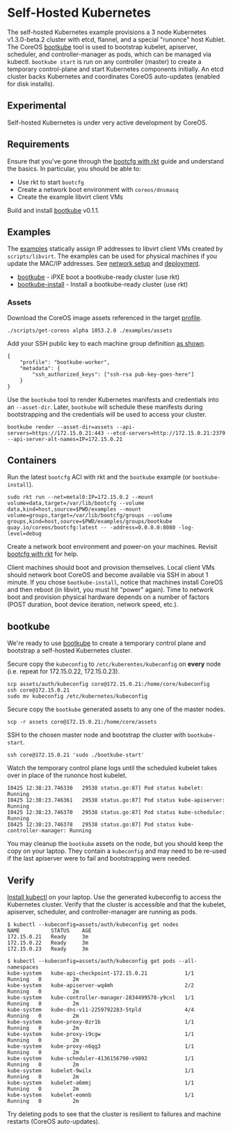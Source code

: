 
# Self-Hosted Kubernetes

The self-hosted Kubernetes example provisions a 3 node Kubernetes v1.3.0-beta.2 cluster with etcd, flannel, and a special "runonce" host Kublet. The CoreOS [bootkube](https://github.com/coreos/bootkube) tool is used to bootstrap kubelet, apiserver, scheduler, and controller-manager as pods, which can be managed via kubectl. `bootkube start` is run on any controller (master) to create a temporary control-plane and start Kubernetes components initially. An etcd cluster backs Kubernetes and coordinates CoreOS auto-updates (enabled for disk installs).

## Experimental

Self-hosted Kubernetes is under very active development by CoreOS.

## Requirements

Ensure that you've gone through the [bootcfg with rkt](getting-started-rkt.md) guide and understand the basics. In particular, you should be able to:

* Use rkt to start `bootcfg`
* Create a network boot environment with `coreos/dnsmasq`
* Create the example libvirt client VMs

Build and install [bootkube](https://github.com/coreos/bootkube/releases) v0.1.1.

## Examples

The [examples](../examples) statically assign IP addresses to libvirt client VMs created by `scripts/libvirt`. The examples can be used for physical machines if you update the MAC/IP addresses. See [network setup](network-setup.md) and [deployment](deployment.md).

* [bootkube](../examples/groups/bootkube) - iPXE boot a bootkube-ready cluster (use rkt)
* [bootkube-install](../examples/groups/bootkube-install) - Install a bootkube-ready cluster (use rkt)

### Assets

Download the CoreOS image assets referenced in the target [profile](../examples/profiles).

    ./scripts/get-coreos alpha 1053.2.0 ./examples/assets

Add your SSH public key to each machine group definition [as shown](../examples/README.md#ssh-keys).

    {
        "profile": "bootkube-worker",
        "metadata": {
            "ssh_authorized_keys": ["ssh-rsa pub-key-goes-here"]
        }
    }

Use the `bootkube` tool to render Kubernetes manifests and credentials into an `--asset-dir`. Later, `bootkube` will schedule these manifests during bootstrapping and the credentials will be used to access your cluster.

    bootkube render --asset-dir=assets --api-servers=https://172.15.0.21:443 --etcd-servers=http://172.15.0.21:2379 --api-server-alt-names=IP=172.15.0.21

## Containers

Run the latest `bootcfg` ACI with rkt and the `bootkube` example (or `bootkube-install`).

    sudo rkt run --net=metal0:IP=172.15.0.2 --mount volume=data,target=/var/lib/bootcfg --volume data,kind=host,source=$PWD/examples --mount volume=groups,target=/var/lib/bootcfg/groups --volume groups,kind=host,source=$PWD/examples/groups/bootkube quay.io/coreos/bootcfg:latest -- -address=0.0.0.0:8080 -log-level=debug

Create a network boot environment and power-on your machines. Revisit [bootcfg with rkt](getting-started-rkt.md) for help.

Client machines should boot and provision themselves. Local client VMs should network boot CoreOS and become available via SSH in about 1 minute. If you chose `bootkube-install`, notice that machines install CoreOS and then reboot (in libvirt, you must hit "power" again). Time to network boot and provision physical hardware depends on a number of factors (POST duration, boot device iteration, network speed, etc.).

## bootkube

We're ready to use [bootkube](https://github.com/coreos/bootkube) to create a temporary control plane and bootstrap a self-hosted Kubernetes cluster.

Secure copy the `kubeconfig` to `/etc/kuberentes/kubeconfig` on **every** node (i.e. repeat for 172.15.0.22, 172.15.0.23).

    scp assets/auth/kubeconfig core@172.15.0.21:/home/core/kubeconfig
    ssh core@172.15.0.21
    sudo mv kubeconfig /etc/kubernetes/kubeconfig

Secure copy the `bootkube` generated assets to any one of the master nodes.

    scp -r assets core@172.15.0.21:/home/core/assets

SSH to the chosen master node and bootstrap the cluster with `bootkube-start`.

    ssh core@172.15.0.21 'sudo ./bootkube-start'

Watch the temporary control plane logs until the scheduled kubelet takes over in place of the runonce host kubelet.

    I0425 12:38:23.746330   29538 status.go:87] Pod status kubelet: Running
    I0425 12:38:23.746361   29538 status.go:87] Pod status kube-apiserver: Running
    I0425 12:38:23.746370   29538 status.go:87] Pod status kube-scheduler: Running
    I0425 12:38:23.746378   29538 status.go:87] Pod status kube-controller-manager: Running

You may cleanup the `bootkube` assets on the node, but you should keep the copy on your laptop. They contain a `kubeconfig` and may need to be re-used if the last apiserver were to fail and bootstrapping were needed.

## Verify

[Install kubectl](https://coreos.com/kubernetes/docs/latest/configure-kubectl.html) on your laptop. Use the generated kubeconfig to access the Kubernetes cluster. Verify that the cluster is accessible and that the kubelet, apiserver, scheduler, and controller-manager are running as pods.

    $ kubectl --kubeconfig=assets/auth/kubeconfig get nodes
    NAME          STATUS    AGE
    172.15.0.21   Ready     3m
    172.15.0.22   Ready     3m
    172.15.0.23   Ready     3m

    $ kubectl --kubeconfig=assets/auth/kubeconfig get pods --all-namespaces
    kube-system   kube-api-checkpoint-172.15.0.21            1/1       Running   0          2m
    kube-system   kube-apiserver-wq4mh                       2/2       Running   0          2m
    kube-system   kube-controller-manager-2834499578-y9cnl   1/1       Running   0          2m
    kube-system   kube-dns-v11-2259792283-5tpld              4/4       Running   0          2m
    kube-system   kube-proxy-8zr1b                           1/1       Running   0          2m
    kube-system   kube-proxy-i9cgw                           1/1       Running   0          2m
    kube-system   kube-proxy-n6qg3                           1/1       Running   0          2m
    kube-system   kube-scheduler-4136156790-v9892            1/1       Running   0          2m
    kube-system   kubelet-9wilx                              1/1       Running   0          2m
    kube-system   kubelet-a6mmj                              1/1       Running   0          2m
    kube-system   kubelet-eomnb                              1/1       Running   0          2m

Try deleting pods to see that the cluster is resilient to failures and machine restarts (CoreOS auto-updates).
